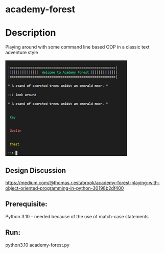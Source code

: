 # academy-forest
# Description 
Playing around with some command line based OOP in a classic text adventure style

![Academy Forest console view](academy-forest.PNG)

## Design Discussion
https://medium.com/@thomas.r.estabrook/academy-forest-playing-with-object-oriented-programming-in-python-30198b2df400

## Prerequisite:
   Python 3.10 - needed because of the use of match-case statements
 
## Run:
  python3.10 academy-forest.py
